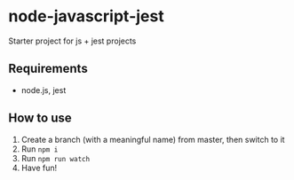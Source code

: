 # node-javascript-jest
Starter project for js + jest projects

## Requirements

- node.js, jest

## How to use

1. Create a branch (with a meaningful name) from master, then switch to it
2. Run `npm i`
3. Run `npm run watch`
4. Have fun!
